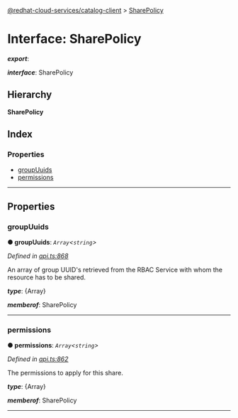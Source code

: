[@redhat-cloud-services/catalog-client](../README.md) > [SharePolicy](../interfaces/sharepolicy.md)

# Interface: SharePolicy

*__export__*: 

*__interface__*: SharePolicy

## Hierarchy

**SharePolicy**

## Index

### Properties

* [groupUuids](sharepolicy.md#groupuuids)
* [permissions](sharepolicy.md#permissions)

---

## Properties

<a id="groupuuids"></a>

###  groupUuids

**● groupUuids**: *`Array`<`string`>*

*Defined in [api.ts:868](https://github.com/RedHatInsights/javascript-clients/blob/master/packages/catalog/api.ts#L868)*

An array of group UUID's retrieved from the RBAC Service with whom the resource has to be shared.

*__type__*: {Array}

*__memberof__*: SharePolicy

___
<a id="permissions"></a>

###  permissions

**● permissions**: *`Array`<`string`>*

*Defined in [api.ts:862](https://github.com/RedHatInsights/javascript-clients/blob/master/packages/catalog/api.ts#L862)*

The permissions to apply for this share.

*__type__*: {Array}

*__memberof__*: SharePolicy

___

